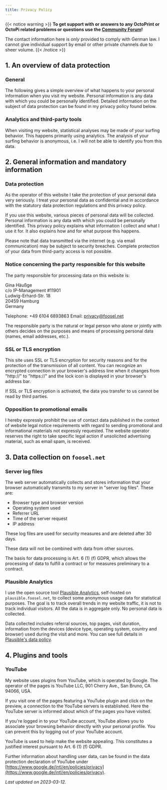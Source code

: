 ```yaml
---
title: Privacy Policy
---
```


{{< notice warning >}}
**To get support with or answers to any OctoPrint or OctoPi related problems or questions use the [Community Forum](https://community.octoprint.org)!**

The contact information here is *only* provided to comply with German law. I cannot give individual support by email or other private channels due to sheer volume.
{{< /notice >}}

## 1. An overview of data protection

### General

The following gives a simple overview of what happens to your personal information when you visit my website. Personal information is any data with which you could be personally identified. Detailed information on the subject of data protection can be found in my privacy policy found below.

### Analytics and third-party tools

When visiting my website, statistical analyses may be made of your surfing behavior. This happens primarily using analytics. The analysis of your surfing behavior is anonymous, i.e. I will not be able to identify you from this data. 

## 2. General information and mandatory information

### Data protection

As the operator of this website I take the protection of your personal data very seriously. I treat your personal data as confidential and in accordance with the statutory data protection regulations and this privacy policy.

If you use this website, various pieces of personal data will be collected. Personal information is any data with which you could be personally identified. This privacy policy explains what information I collect and what I use it for. It also explains how and for what purpose this happens.

Please note that data transmitted via the internet (e.g. via email communication) may be subject to security breaches. Complete protection of your data from third-party access is not possible.

### Notice concerning the party responsible for this website

The party responsible for processing data on this website is:

Gina Häußge  
c/o IP-Management #11901  
Ludwig-Erhard-Str. 18  
20459 Hamburg  
Germany

Telephone: +49 6104 6893863
Email: privacy@foosel.net

The responsible party is the natural or legal person who alone or jointly with others decides on the purposes and means of processing personal data (names, email addresses, etc.).

### SSL or TLS encryption

This site uses SSL or TLS encryption for security reasons and for the protection of the transmission of all content. You can recognize an encrypted connection in your browser's address line when it changes from "http://" to "https://" and the lock icon is displayed in your browser's address bar.

If SSL or TLS encryption is activated, the data you transfer to us cannot be read by third parties.

### Opposition to promotional emails

I hereby expressly prohibit the use of contact data published in the context of website legal notice requirements with regard to sending promotional and informational materials not expressly requested. The website operator reserves the right to take specific legal action if unsolicited advertising material, such as email spam, is received.

## 3. Data collection on `foosel.net`

### Server log files

The web server automatically collects and stores information that your browser automatically transmits to my server in "server log files". These are:

-   Browser type and browser version
-   Operating system used
-   Referrer URL
-   Time of the server request
-   IP address

These log files are used for security measures and are deleted after 30 days.

These data will not be combined with data from other sources.

The basis for data processing is Art. 6 (1) (f) GDPR, which allows the processing of data to fulfill a contract or for measures preliminary to a contract.

### Plausible Analytics

I use the open source tool [Plausible Analytics](https://plausible.io/), self-hosted on `plausible.foosel.net`, to collect some anonymous usage data for statistical purposes. The goal is to track overall trends in my website traffic, it is not to track individual visitors. All the data is in aggregate only. No personal data is collected.

Data collected includes referral sources, top pages, visit duration, information from the devices (device type, operating system, country and browser) used during the visit and more. You can see full details in [Plausible's data policy](https://plausible.io/data-policy).

## 4. Plugins and tools

### YouTube

My website uses plugins from YouTube, which is operated by Google. The operator of the pages is YouTube LLC, 901 Cherry Ave., San Bruno, CA 94066, USA.

If you visit one of the pages featuring a YouTube plugin and click on the preview, a connection to the YouTube servers is established. Here the YouTube server is informed about which of the pages you have visited.

If you're logged in to your YouTube account, YouTube allows you to associate your browsing behavior directly with your personal profile. You can prevent this by logging out of your YouTube account.

YouTube is used to help make the website appealing. This constitutes a justified interest pursuant to Art. 6 (1) (f) GDPR.

Further information about handling user data, can be found in the data protection declaration of YouTube under [https://www.google.de/intl/en/policies/privacy](https://www.google.de/intl/en/policies/privacy).

*Last updated on 2023-03-12.*
